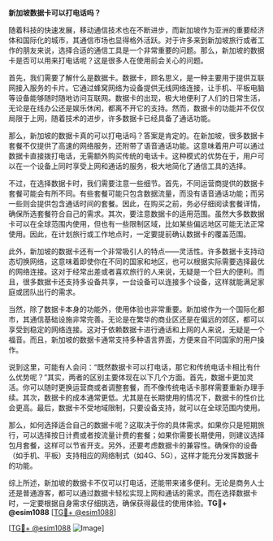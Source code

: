 **新加坡数据卡可以打电话吗？**

随着科技的快速发展，移动通信技术也在不断进步，而新加坡作为亚洲的重要经济体和国际化的城市，其通信市场也显得格外活跃。对于许多来到新加坡旅行或者工作的朋友来说，选择合适的通信工具是一个非常重要的问题。那么，新加坡的数据卡是否可以用来打电话呢？这是很多人在使用前会关心的问题。

首先，我们需要了解什么是数据卡。数据卡，顾名思义，是一种主要用于提供互联网接入服务的卡片。它通过蜂窝网络为设备提供无线网络连接，让手机、平板电脑等设备能够随时随地访问互联网。数据卡的出现，极大地便利了人们的日常生活，无论是在线办公还是娱乐休闲，都离不开它的支持。然而，数据卡的功能并不仅仅局限于上网，随着技术的进步，许多数据卡已经具备了通话功能。

那么，新加坡的数据卡真的可以打电话吗？答案是肯定的。在新加坡，很多数据卡套餐不仅提供了高速的网络服务，还附带了语音通话功能。这意味着用户可以通过数据卡直接拨打电话，无需额外购买传统的电话卡。这种模式的优势在于，用户可以在一个设备上同时享受上网和通话的服务，极大地简化了通信工具的选择。

不过，在选择数据卡时，我们需要注意一些细节。首先，不同运营商提供的数据卡套餐可能会有所不同。有些套餐可能只包含数据流量，而没有语音通话功能；而另一些则会提供包含通话时间的套餐。因此，在购买之前，务必仔细阅读套餐详情，确保所选套餐符合自己的需求。其次，要注意数据卡的适用范围。虽然大多数数据卡可以在全球范围内使用，但也有一些限制区域，比如某些偏远地区可能无法正常使用。因此，在计划旅行或工作地点时，一定要提前确认数据卡的覆盖范围。

此外，新加坡的数据卡还有一个非常吸引人的特点——灵活性。许多数据卡支持动态切换网络，这意味着即使你在不同的国家和地区，也可以根据实际需要选择最优的网络连接。这对于经常出差或者喜欢旅行的人来说，无疑是一个巨大的便利。而且，很多数据卡还支持多设备共享，一台设备可以连接多个设备，这样就能满足家庭或团队出行的需求。

当然，除了数据卡本身的功能外，使用体验也非常重要。新加坡作为一个国际化都市，其通信基础设施非常完善。无论是在繁华的商业区还是在偏远的郊区，都可以享受到稳定的网络连接。这对于依赖数据卡进行通话和上网的人来说，无疑是一个福音。而且，新加坡的数据卡通常支持多种语言界面，方便来自不同国家的用户操作。

说到这里，可能有人会问：“既然数据卡可以打电话，那它和传统电话卡相比有什么优势呢？”其实，两者的区别主要体现在以下几个方面。首先，数据卡更加灵活。你可以随时更换运营商或者调整套餐，而不像传统电话卡那样需要重新办理手续。其次，数据卡的成本通常更低。尤其是在长期使用的情况下，数据卡的性价比会更高。最后，数据卡不受地域限制，只要设备支持，就可以在全球范围内使用。

那么，如何选择适合自己的数据卡呢？这取决于你的具体需求。如果你只是短期旅行，可以选择按日计费或者按流量计费的套餐；如果你需要长期使用，则建议选择包月套餐，这样可以节省开支。另外，还要考虑数据卡的兼容性。确保你的设备（如手机、平板）支持相应的网络制式（如4G、5G），这样才能充分发挥数据卡的功能。

综上所述，新加坡的数据卡不仅可以打电话，还能带来诸多便利。无论是商务人士还是普通游客，都可以通过数据卡轻松实现上网和通话的需求。而在选择数据卡时，一定要根据自身需求仔细挑选，确保获得最佳的使用体验。**TG💪+ @esim1088** [[TG💪+ @esim1088](https://t.me/s/esim1088)]

[[TG💪+ @esim1088](https://t.me/s/esim1088) ![Image](https://i.postimg.cc/4NQfJmqS/Snipaste-2025-05-13-00-14-12.png)]